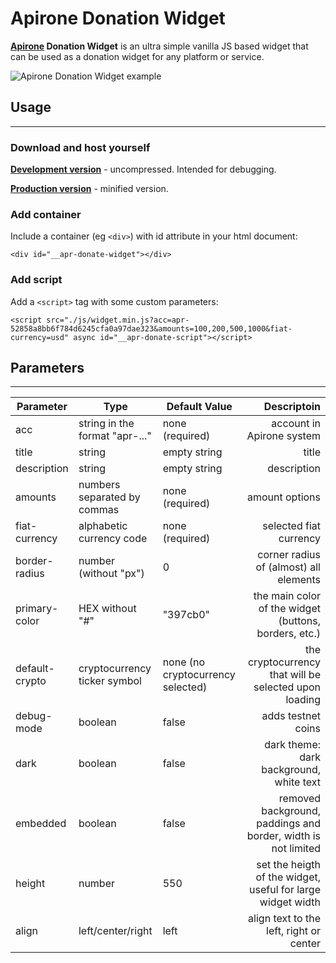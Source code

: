 

# **Apirone Donation Widget**

**[Apirone](https://apirone.com) Donation Widget** is an ultra simple vanilla JS based widget that can be used as a donation widget for any platform or service.
 
![Apirone Donation Widget example](https://apirone.com/static/donation-widget.png)

## **Usage**
---

### **Download and host yourself** 

[**Development version**](https://github.com/Apirone/donation-widget/releases/latest/download/release.zip)  - uncompressed. Intended for debugging.

[**Production version**](https://github.com/Apirone/donation-widget/releases/latest/download/release.zip) - minified version.

### **Add container**

Include a container (eg `<div>`) with id attribute in your html document:
```
<div id="__apr-donate-widget"></div>
```

### **Add script**
Add a `<script>` tag with some custom parameters:

```
<script src="./js/widget.min.js?acc=apr-52858a8bb6f784d6245cfa0a97dae323&amounts=100,200,500,1000&fiat-currency=usd" async id="__apr-donate-script"></script>
```


## **Parameters**
---

|Parameter     |Type       |Default Value|Descriptoin|
|--------------|-----------|----------|----------:|
|acc           |string in the format "apr-..."|none (required)|account in Apirone system|
|title         |string|empty string|title|
|description   |string|empty string|description|
|amounts       |numbers separated by commas|none (required)|amount options|
|fiat-currency |alphabetic currency code|none (required)|selected fiat currency|
|border-radius |number (without "px")|0|corner radius of (almost) all elements|
|primary-color |HEX without "#"|"397cb0"|the main color of the widget (buttons, borders, etc.)|
|default-crypto|cryptocurrency ticker symbol|none (no cryptocurrency selected)|the cryptocurrency that will be selected upon loading|
|debug-mode    |boolean|false|adds testnet coins|
|dark          |boolean|false|dark theme: dark background, white text|
|embedded      |boolean|false|removed background, paddings and border, width is not limited|
|height        |number|550|set the heigth of the widget, useful for large widget width|
|align         |left/center/right|left|align text to the left, right or center